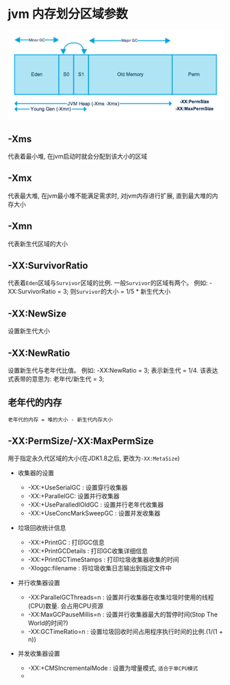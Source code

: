 # jvm 内存划分区域参数
![内存区域的划分图](../../img/jvm/Java-Memory-Model.png)

## -Xms
代表着最小堆, 在jvm启动时就会分配到该大小的区域

## -Xmx
代表最大堆, 在jvm最小堆不能满足需求时, 对jvm内存进行扩展, 直到最大堆的内存大小

## -Xmn
代表新生代区域的大小

## -XX:SurvivorRatio
代表着`Eden`区域与`Survivor`区域的比例. 一般`Survivor`的区域有两个。
例如:
-XX:SurvivorRatio = 3;
则`Survivor`的大小 = 1/5 * 新生代大小

## -XX:NewSize
设置新生代大小

## -XX:NewRatio
设置新生代与老年代比值。
例如:
-XX:NewRatio = 3; 表示新生代 = 1/4. 该表达式表带的意思为: 老年代/新生代 = 3;

## 老年代的内存
```txt
老年代的内存 = 堆的大小 - 新生代内存大小
```

## -XX:PermSize/-XX:MaxPermSize
用于指定永久代区域的大小(在JDK1.8之后, 更改为`-XX:MetaSize`)

+ 收集器的设置
  - -XX:+UseSerialGC : 设置穿行收集器
  - -XX:+ParallelGC: 设置并行收集器
  - -XX:+UseParalledlOldGC : 设置并行老年代收集器
  - -XX:+UseConcMarkSweepGC : 设置并发收集器

+ 垃圾回收统计信息
  - -XX:+PrintGC : 打印GC信息
  - -XX:+PrintGCDetails : 打印GC收集详细信息
  - -XX:+PrintGCTimeStamps : 打印垃圾收集器收集的时间
  - -Xloggc:filename : 将垃圾收集日志输出到指定文件中

+ 并行收集器设置
  - -XX:ParallelGCThreads=n : 设置并行收集器在收集垃圾时使用的线程(CPU)数量. 会占用CPU资源
  - -XX:MaxGCPauseMillis=n : 设置并行收集器最大的暂停时间(Stop The World的时间?)
  - -XX:GCTimeRatio=n : 设置垃圾回收时间占用程序执行时间的比例.(1/(1 + n))

+ 并发收集器设置
  - -XX:+CMSIncrementalMode : 设置为增量模式, `适合于单CPU模式`
  - 
